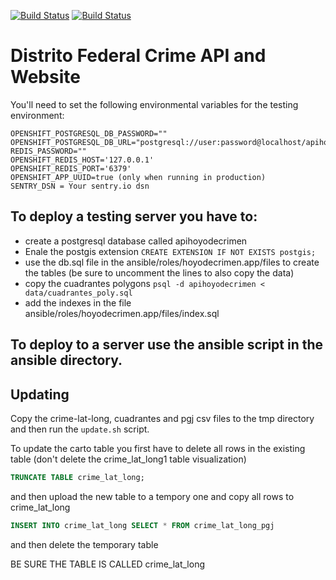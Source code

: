 [![Build Status](https://travis-ci.org/diegovalle/hoyodecrimen.api.svg?branch=master)](https://travis-ci.org/diegovalle/hoyodecrimen.api)
[![Build Status](https://circleci.com/gh/diegovalle/hoyodecrimen.api.png?style=shield&circle-token=:circle-token)](https://circleci.com/gh/diegovalle/hoyodecrimen.api)

# Distrito Federal Crime API and Website

You'll need to set the following environmental variables for the testing environment:

```
OPENSHIFT_POSTGRESQL_DB_PASSWORD=""
OPENSHIFT_POSTGRESQL_DB_URL="postgresql://user:password@localhost/apihoyodecrimen"
REDIS_PASSWORD=""
OPENSHIFT_REDIS_HOST='127.0.0.1'
OPENSHIFT_REDIS_PORT='6379'
OPENSHIFT_APP_UUID=true (only when running in production)
SENTRY_DSN = Your sentry.io dsn
```

## To deploy a testing server you have to:

* create a postgresql database called apihoyodecrimen
* Enale the postgis extension ```CREATE EXTENSION IF NOT EXISTS postgis;```
* use the db.sql file in the ansible/roles/hoyodecrimen.app/files to create the tables (be sure to uncomment the lines to
also copy the data)
* copy the cuadrantes polygons ```psql -d apihoyodecrimen < data/cuadrantes_poly.sql```
* add the indexes in the file ansible/roles/hoyodecrimen.app/files/index.sql



## To deploy to a server use the ansible script in the ansible directory.


## Updating

Copy the crime-lat-long, cuadrantes and pgj csv files to the tmp directory
and then run the `update.sh` script.

To update the carto table you first have to delete all rows in the existing table (don't delete the crime_lat_long1 table visualization)

```sql
TRUNCATE TABLE crime_lat_long;
```

and then upload the new table to a tempory one and copy all rows to crime_lat_long

```sql
INSERT INTO crime_lat_long SELECT * FROM crime_lat_long_pgj
```

and then delete the temporary table

BE SURE THE TABLE IS CALLED crime_lat_long
